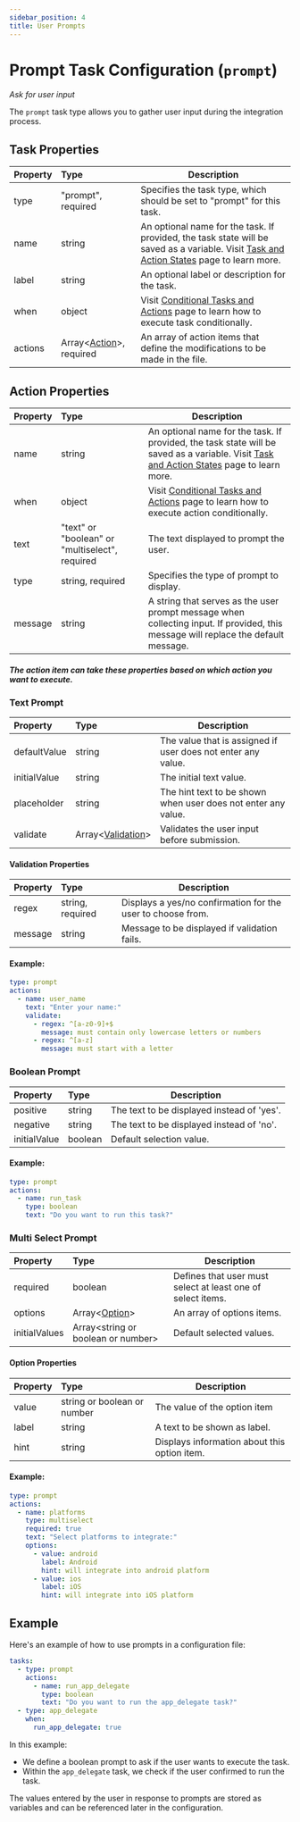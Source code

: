 ```yaml
---
sidebar_position: 4
title: User Prompts
---
```

# Prompt Task Configuration (`prompt`)
_Ask for user input_

The `prompt` task type allows you to gather user input during the integration process.

## Task Properties

| Property | Type                                            | Description                                                                                                                                                  |
|:---------|:------------------------------------------------|--------------------------------------------------------------------------------------------------------------------------------------------------------------|
| type     | "prompt", required                              | Specifies the task type, which should be set to "prompt" for this task.                                                                                      |
| name     | string                                          | An optional name for the task. If provided, the task state will be saved as a variable. Visit [Task and Action States](../guides/states) page to learn more. |
| label    | string                                          | An optional label or description for the task.                                                                                                               |
| when     | object                                          | Visit [Conditional Tasks and Actions](../guides/when) page to learn how to execute task conditionally.                                                       |
| actions  | Array\<[Action](#action-properties)\>, required | An array of action items that define the modifications to be made in the file.                                                                               |

## Action Properties

| Property | Type                                           | Description                                                                                                                                                  |
|:---------|:-----------------------------------------------|--------------------------------------------------------------------------------------------------------------------------------------------------------------|
| name     | string                                         | An optional name for the task. If provided, the task state will be saved as a variable. Visit [Task and Action States](../guides/states) page to learn more. |
| when     | object                                         | Visit [Conditional Tasks and Actions](../guides/when)  page to learn how to execute action conditionally.                                                    |
| text     | "text" or "boolean" or "multiselect", required | The text displayed to prompt the user.                                                                                                                       |
| type     | string, required                               | Specifies the type of prompt to display.                                                                                                                     |
| message  | string                                         | A string that serves as the user prompt message when collecting input. If provided, this message will replace the default message.                           |

#### _The action item can take these properties based on which action you want to execute._

### Text Prompt

| Property     | Type                                          | Description                                                                                                                        |
|:-------------|:----------------------------------------------|------------------------------------------------------------------------------------------------------------------------------------|
| defaultValue | string                                        | The value that is assigned if user does not enter any value.                                                                       |
| initialValue | string                                        | The initial text value.                                                                                                            |
| placeholder  | string                                        | The hint text to be shown when user does not enter any value.                                                                      |
| validate     | Array\<[Validation](#validation-properties)\> | Validates the user input before submission.                                                                                        |

#### Validation Properties

| Property    | Type             | Description                                                                                                                        |
|:------------|:-----------------|------------------------------------------------------------------------------------------------------------------------------------|
| regex       | string, required | Displays a yes/no confirmation for the user to choose from.                                                                        |
| message     | string           | Message to be displayed if validation fails.                                                                                       |

#### Example:

```yaml
type: prompt
actions:
  - name: user_name
    text: "Enter your name:"
    validate:
      - regex: ^[a-z0-9]+$
        message: must contain only lowercase letters or numbers
      - regex: ^[a-z]
        message: must start with a letter
```
### Boolean Prompt

| Property      | Type     | Description                                |
|:--------------|:---------|--------------------------------------------|
| positive      | string   | The text to be displayed instead of 'yes'. |
| negative      | string   | The text to be displayed instead of 'no'.  |
| initialValue  | boolean  | Default selection value.                   |

#### Example:

```yaml
type: prompt
actions:
  - name: run_task
    type: boolean
    text: "Do you want to run this task?"
```

### Multi Select Prompt

| Property       | Type                                  | Description                                                 |
|:---------------|:--------------------------------------|-------------------------------------------------------------|
| required       | boolean                               | Defines that user must select at least one of select items. |
| options        | Array\<[Option](#option-properties)\> | An array of options items.                                  |
| initialValues  | Array\<string or boolean or number\>  | Default selected values.                                    |

#### Option Properties

| Property | Type                        | Description                                   |
|:---------|:----------------------------|-----------------------------------------------|
| value    | string or boolean or number | The value of the option item                  |
| label    | string                      | A text to be shown as label.                  |
| hint     | string                      | Displays information about this option item.  |

#### Example:
```yaml
type: prompt
actions:
  - name: platforms
    type: multiselect
    required: true
    text: "Select platforms to integrate:"
    options:
      - value: android
        label: Android
        hint: will integrate into android platform
      - value: ios
        label: iOS
        hint: will integrate into iOS platform
```

## Example

Here's an example of how to use prompts in a configuration file:

```yaml
tasks:
  - type: prompt
    actions:
      - name: run_app_delegate
        type: boolean
        text: "Do you want to run the app_delegate task?"
  - type: app_delegate
    when:
      run_app_delegate: true
```

In this example:

-   We define a boolean prompt to ask if the user wants to execute the task.
-   Within the `app_delegate` task, we check if the user confirmed to run the task.

The values entered by the user in response to prompts are stored as variables and can be referenced later in the configuration.
